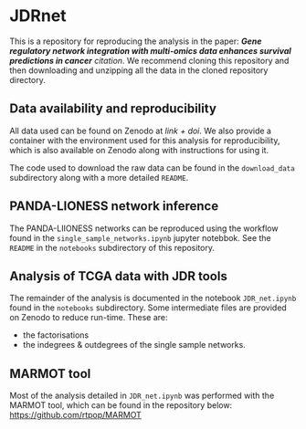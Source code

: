 # JDRnet
This is a repository for reproducing the analysis in the paper: ***Gene regulatory network integration with multi-omics data enhances survival predictions in cancer*** *citation*. We recommend cloning this repository and then downloading and unzipping all the data in the cloned repository directory. 

## Data availability and reproducibility
All data used can be found on Zenodo at *link + doi*. We also provide a container with the environment used for this analysis for reproducibility, which is also available on Zenodo along with instructions for using it.

The code used to download the raw data can be found in the `download_data` subdirectory along with a more detailed `README`.

## PANDA-LIONESS network inference
The PANDA-LIIONESS networks can be reproduced using the workflow found in the `single_sample_networks.ipynb` jupyter notebbok. See the `README` in the `notebooks` subdirectory of this repository.

## Analysis of TCGA data with JDR tools
The remainder of the analysis is documented in the notebook `JDR_net.ipynb` found in the `notebooks` subdirectory. Some intermediate files are provided on Zenodo to reduce run-time. These are:
* the factorisations
* the indegrees & outdegrees of the single sample networks.
  
## MARMOT tool
Most of the analysis detailed in `JDR_net.ipynb` was performed with the MARMOT tool, which can be found in the repository below:
https://github.com/rtpop/MARMOT